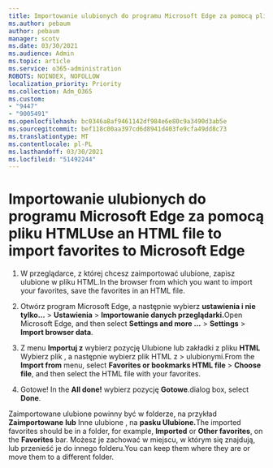 ```yaml
---
title: Importowanie ulubionych do programu Microsoft Edge za pomocą pliku HTML
ms.author: pebaum
author: pebaum
manager: scotv
ms.date: 03/30/2021
ms.audience: Admin
ms.topic: article
ms.service: o365-administration
ROBOTS: NOINDEX, NOFOLLOW
localization_priority: Priority
ms.collection: Adm_O365
ms.custom:
- "9447"
- "9005491"
ms.openlocfilehash: bc0346a8af9461142df984e6e80c9a3490d3ab5e
ms.sourcegitcommit: bef118c00aa397cd6d8941d403fe9cfa49dd8c73
ms.translationtype: MT
ms.contentlocale: pl-PL
ms.lasthandoff: 03/30/2021
ms.locfileid: "51492244"
---
```

# <a name="use-an-html-file-to-import-favorites-to-microsoft-edge"></a><span data-ttu-id="12dd9-102">Importowanie ulubionych do programu Microsoft Edge za pomocą pliku HTML</span><span class="sxs-lookup"><span data-stu-id="12dd9-102">Use an HTML file to import favorites to Microsoft Edge</span></span>

1. <span data-ttu-id="12dd9-103">W przeglądarce, z której chcesz zaimportować ulubione, zapisz ulubione w pliku HTML.</span><span class="sxs-lookup"><span data-stu-id="12dd9-103">In the browser from which you want to import your favorites, save the favorites in an HTML file.</span></span>

1. <span data-ttu-id="12dd9-104">Otwórz program Microsoft Edge, a następnie wybierz **ustawienia i nie tylko...**  >  **Ustawienia**  >  **Importowanie danych przeglądarki.**</span><span class="sxs-lookup"><span data-stu-id="12dd9-104">Open Microsoft Edge, and then select **Settings and more ...** > **Settings** > **Import browser data**.</span></span>

1. <span data-ttu-id="12dd9-105">Z menu **Importuj z** wybierz pozycję Ulubione lub zakładki z pliku **HTML** Wybierz plik , a następnie wybierz plik HTML z  >  ulubionymi.</span><span class="sxs-lookup"><span data-stu-id="12dd9-105">From the **Import from** menu, select **Favorites or bookmarks HTML file** > **Choose file**, and then select the HTML file with your favorites.</span></span>

1. <span data-ttu-id="12dd9-106">Gotowe! </span><span class="sxs-lookup"><span data-stu-id="12dd9-106">In the **All done!**</span></span> <span data-ttu-id="12dd9-107">wybierz pozycję **Gotowe**.</span><span class="sxs-lookup"><span data-stu-id="12dd9-107">dialog box, select **Done**.</span></span>

<span data-ttu-id="12dd9-108">Zaimportowane ulubione powinny być w folderze, na przykład **Zaimportowane** **lub** Inne ulubione , na **pasku Ulubione.**</span><span class="sxs-lookup"><span data-stu-id="12dd9-108">The imported favorites should be in a folder, for example, **Imported** or **Other favorites**, on the **Favorites** bar.</span></span> <span data-ttu-id="12dd9-109">Możesz je zachować w miejscu, w którym się znajdują, lub przenieść je do innego folderu.</span><span class="sxs-lookup"><span data-stu-id="12dd9-109">You can keep them where they are or move them to a different folder.</span></span>